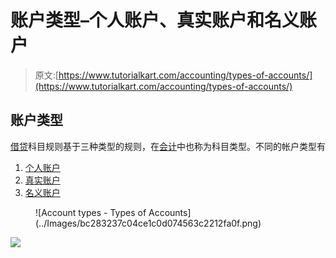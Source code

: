 # 账户类型–个人账户、真实账户和名义账户

> 原文:[https://www.tutorialkart.com/accounting/types-of-accounts/](https://www.tutorialkart.com/accounting/types-of-accounts/)

## 账户类型

[借贷](https://www.tutorialkart.com/accounting/what-is-debit-and-credit-in-accounting/)科目规则基于三种类型的规则，在[会计](https://www.tutorialkart.com/accounting/)中也称为科目类型。不同的帐户类型有

1.  [个人账户](#personal-accounts)
2.  [真实账户](#real-accounts)
3.  [名义账户](#nominal-accounts)

<figure class="aligncenter">![Account types - Types of Accounts](../Images/bc283237c04ce1c0d074563c2212fa0f.png)</figure>

[![](../Images/925da31b32d6bc3827932f6c8afb11bb.png)](https://www.tutorialkart.com/)